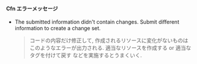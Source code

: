 

#### Cfn エラーメッセージ
- The submitted information didn't contain changes. Submit different information to create a change set.
  > コードの内容だけ修正して, 作成されるリソースに変化がないものはこのようなエラーが出力される. 
  > 適当なリソースを作成する or 適当なタグを付けて戻す などを実施するとうまくいく. 
